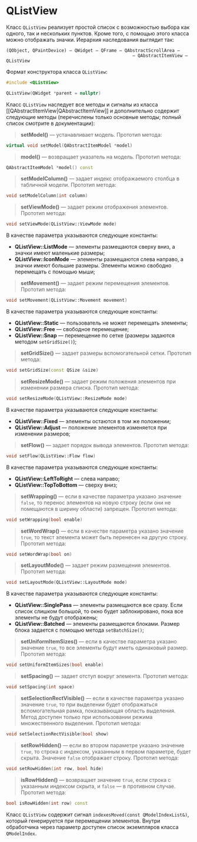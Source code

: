 # QListView

Класс `QListView` реализует простой список с возможностью выбора как одного, так и нескольких пунктов. Кроме того, с помощью этого класса можно отображать значки. Иерархия наследования выглядит так:
```
(QObject, QPaintDevice) — QWidget — QFrame — QAbstractScrollArea —
												— QAbstractItemView — QListView
```

Формат конструктора класса `QListView`:
```c++
#include <QListView>

QListView(QWidget *parent = nullptr)
```

Класс `QListView` наследует все методы и сигналы из класса [[QAbstractItemView|QAbstractItemView]]  и дополнительно содержит следующие методы (перечислены только основные методы; полный список смотрите в документации):

> **setModel()** — устанавливает модель. Прототип метода:
```c++
virtual void setModel(QAbstractItemModel *model)
```

> **model()** — возвращает указатель на модель. Прототип метода:
```c++
QAbstractItemModel *model() const
```

> **setModelColumn()** — задает индекс отображаемого столбца в табличной модели. Прототип метода:
```c++
void setModelColumn(int column)
```

> **setViewMode()** — задает режим отображения элементов. Прототип метода:
```c++
void setViewMode(QListView::ViewMode mode)
```

В качестве параметра указываются следующие константы:
* **QListView::ListMode** — элементы размещаются сверху вниз, а значки имеют маленькие размеры;
* **QListView::IconMode** — элементы размещаются слева направо, а значки имеют большие размеры. Элементы можно свободно перемещать с помощью мыши;

> **setMovement()** — задает режим перемещения элементов. Прототип метода:
```c++
void setMovement(QListView::Movement movement)
```

В качестве параметра указываются следующие константы:
* **QListView::Static** — пользователь не может перемещать элементы;
* **QListView::Free** — свободное перемещение;
* **QListView::Snap** — перемещение по сетке (размеры задаются методом `setGridSize()`);

> **setGridSize()** — задает размеры вспомогательной сетки. Прототип метода:
```c++
void setGridSize(const QSize &size)
```

> **setResizeMode()** — задает режим положения элементов при изменении размера списка. Прототип метода:
```c++
void setResizeMode(QListView::ResizeMode mode)
```

В качестве параметра указываются следующие константы:
* **QListView::Fixed** — элементы остаются в том же положении;
* **QListView::Adjust** — положение элементов изменяется при изменении размеров;

> **setFlow()** — задает порядок вывода элементов. Прототип метода:
```c++
void setFlow(QListView::Flow flow)
```

В качестве параметра указываются следующие константы:
* **QListView::LeftToRight** — слева направо;
* **QListView::TopToBottom** — сверху вниз;

> **setWrapping()** — если в качестве параметра указано значение `false`, то перенос элементов на новую строку (если они не помещаются в ширину области) запрещен. Прототип метода:
```c++
void setWrapping(bool enable)
```

> **setWordWrap()** — если в качестве параметра указано значение `true`, то текст элемента может быть перенесен на другую строку. Прототип метода:
```c++
void setWordWrap(bool on)
```

> **setLayoutMode()** — задает режим размещения элементов. Прототип метода: 
```c++
void setLayoutMode(QListView::LayoutMode mode)
```

В качестве параметра указываются следующие константы:
* **QListView::SinglePass** — элементы размещаются все сразу. Если список слишком большой, то окно будет заблокировано, пока все элементы не будут отображены;
* **QListView::Batched** — элементы размещаются блоками. Размер блока задается с помощью метода `setBatchSize()`;

> **setUniformItemSizes()** — если в качестве параметра указано значение `true`, то все элементы будут иметь одинаковый размер. Прототип метода:
```c++
void setUniformItemSizes(bool enable)
```

> **setSpacing()** — задает отступ вокруг элемента. Прототип метода:
```c++
void setSpacing(int space)
```

> **setSelectionRectVisible()** — если в качестве параметра указано значение `true`, то при выделении будет отображаться вспомогательная рамка, показывающая область выделения. Метод доступен только при использовании режима множественного выделения. Прототип метода:
```c++
void setSelectionRectVisible(bool show)
```

> **setRowHidden()** — если во втором параметре указано значение `true`, то строка с индексом, указанным в первом параметре, будет скрыта. Значение `false` отображает строку. Прототип метода:
```c++
void setRowHidden(int row, bool hide)
```

> **isRowHidden()** — возвращает значение `true`, если строка с указанным индексом скрыта, и `false` — в противном случае. Прототип метода:
```c++
bool isRowHidden(int row) const
```

Класс `QListView` содержит сигнал `indexesMoved(const QModelIndexList&)`, который генерируется при перемещении элементов. Внутри обработчика через параметр доступен список экземпляров класса `QModelIndex`.






